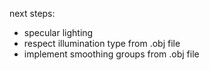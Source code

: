next steps:

- specular lighting
- respect illumination type from .obj file
- implement smoothing groups from .obj file
